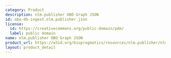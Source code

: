 ```yaml
---
category: Product
description: nlm.publisher OBO Graph JSON
id: obo-db-ingest.nlm.publisher.json
license:
  id: https://creativecommons.org/public-domain/pdm/
  label: public domain
name: nlm.publisher OBO Graph JSON
product_url: https://w3id.org/biopragmatics/resources/nlm.publisher/nlm.publisher.json
layout: product_detail
---
```


